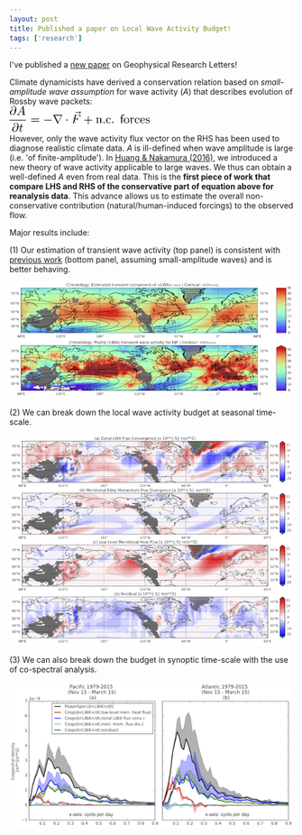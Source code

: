```yaml
---
layout: post
title: Published a paper on Local Wave Activity Budget!
tags: ['research']
---
```


I've published a [new paper](http://onlinelibrary.wiley.com/doi/10.1002/2017GL073760/abstract;jsessionid=2EEA61FFE129914E672C6F10497975B2.f02t02) on Geophysical Research Letters!

Climate dynamicists have derived a conservation relation based on *small-amplitude wave assumption* for wave activity (*A*) that describes evolution of Rossby wave packets:  
<img src="/assets/img/simple-wave-activity-equation.png" alt="Wave activity flux equation" style="width: 250px;"/>  
However, only the wave activity flux vector on the RHS has been used to diagnose realistic climate data. *A* is ill-defined when wave amplitude is large (i.e. 'of finite-amplitude').  In [Huang & Nakamura (2016)](http://journals.ametsoc.org/doi/abs/10.1175/JAS-D-15-0194.1), we introduced a new theory of wave activity applicable to large waves. We thus can obtain a well-defined *A* even from real data. This is the **first piece of work that compare LHS and RHS of the conservative part of equation above for reanalysis data**. This advance allows us to estimate the overall non-conservative contribution (natural/human-induced forcings) to the observed flow.

Major results include:

(1) Our estimation of transient wave activity (top panel) is consistent with [previous work](http://journals.ametsoc.org/doi/abs/10.1175/1520-0469%281986%29043%3C1657%3ATDPOTQ%3E2.0.CO%3B2) (bottom panel, assuming small-amplitude waves) and is better behaving.

<img src="/assets/img/Revise_fig2.png" alt="Comparison with previous work" style="width: \textwidth;"/>  

(2) We can break down the local wave activity budget at seasonal time-scale.
<p align="center">
<img src="/assets/img/Revise_fig3.png" alt="Wave activity flux equation" style="width: \textwidth;" />  
</p>

(3) We can also break down the budget in synoptic time-scale with the use of co-spectral analysis.
<p align="center">
<img src="/assets/img/Revise_fig4.png" alt="Wave activity flux equation" style="width: \textwidth;" />
</p>


